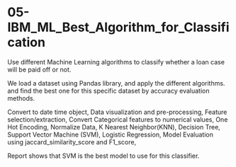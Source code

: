 # 05-IBM_ML_Best_Algorithm_for_Classification
Use different Machine Learning algorithms to classify whether a loan case will be paid off or not.

We load a dataset using Pandas library, and apply the different algorithms. 
and find the best one for this specific dataset by accuracy evaluation methods.

Convert to date time object,
Data visualization and pre-processing,
Feature selection/extraction,
Convert Categorical features to numerical values,
One Hot Encoding,
Normalize Data,
K Nearest Neighbor(KNN),
Decision Tree,
Support Vector Machine (SVM),
Logistic Regression,
Model Evaluation using jaccard_similarity_score and F1_score,

Report shows that SVM is the best model to use for this classifier.
